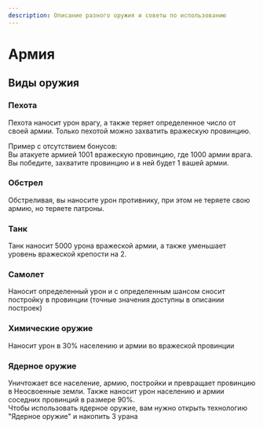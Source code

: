 ```yaml
---
description: Описание разного оружия и советы по использованию
---
```


# Армия

## Виды оружия

### Пехота

Пехота наносит урон врагу, а также теряет определенное число от своей армии. Только пехотой можно захватить вражескую провинцию.

Пример с отсутствием бонусов:  
Вы атакуете армией 1001 вражескую провинцию, где 1000 армии врага. Вы победите, захватите провинцию и в ней будет 1 вашей армии.

### Обстрел

Обстреливая, вы наносите урон противнику, при этом не теряете свою армию, но теряете патроны.

### Танк

Танк наносит 5000 урона вражеской армии, а также уменьшает уровень вражеской крепости на 2.

### Самолет

Наносит определенный урон и с определенным шансом сносит постройку в провинции \(точные значения доступны в описании построек\)

### Химические оружие

Наносит урон в 30% населению и армии во вражеской провинции

### Ядерное оружие

Уничтожает все население, армию, постройки и превращает провинцию в Неосвоенные земли. Также наносит урон населению и армии соседних провинций в размере 90%.  
Чтобы использовать ядерное оружие, вам нужно открыть технологию "Ядерное оружие" и накопить 3 урана

